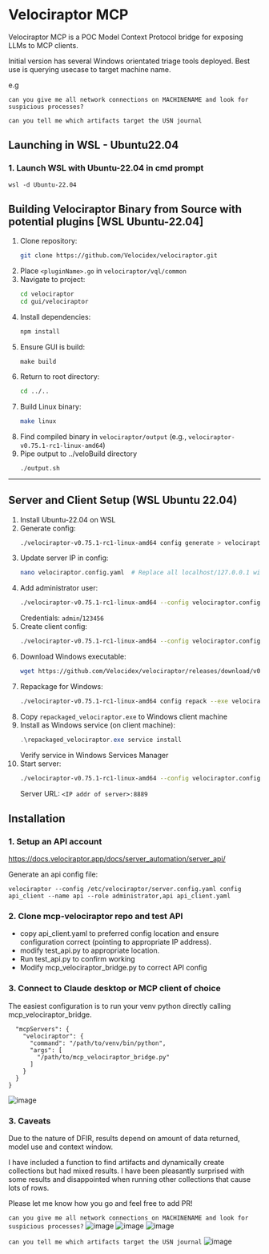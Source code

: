 # Velociraptor MCP
Velociraptor MCP is a POC Model Context Protocol bridge for exposing LLMs to MCP clients.

Initial version has several Windows orientated triage tools deployed. Best use is querying usecase to target machine name.

e.g 

`can you give me all network connections on MACHINENAME and look for suspicious processes?`

`can you tell me which artifacts target the USN journal`

## Launching in WSL - Ubuntu22.04
### 1. Launch WSL with Ubuntu-22.04 in cmd prompt

```
wsl -d Ubuntu-22.04
```

## Building Velociraptor Binary from Source with potential plugins [WSL Ubuntu-22.04]
1. Clone repository:
   ```bash
   git clone https://github.com/Velocidex/velociraptor.git
   ```
2. Place `<pluginName>.go` in `velociraptor/vql/common`
3. Navigate to project:
   ```bash
   cd velociraptor
   cd gui/velociraptor
   ```
4. Install dependencies:
   ```bash
   npm install
   ```
5. Ensure GUI is build:
   ```
   make build
   ```
6. Return to root directory:
   ```bash
   cd ../..
   ```
7. Build Linux binary:
   ```bash
   make linux
   ```
8. Find compiled binary in `velociraptor/output` (e.g., `velociraptor-v0.75.1-rc1-linux-amd64`)
9. Pipe output to ../veloBuild directory
    ```
    ./output.sh
    ```
---

## Server and Client Setup (WSL Ubuntu 22.04)
1. Install Ubuntu-22.04 on WSL
2. Generate config:
   ```bash
   ./velociraptor-v0.75.1-rc1-linux-amd64 config generate > velociraptor.config.yaml
   ```
3. Update server IP in config:
   ```bash
   nano velociraptor.config.yaml  # Replace all localhost/127.0.0.1 with server IP
   ```
4. Add administrator user:
   ```bash
   ./velociraptor-v0.75.1-rc1-linux-amd64 --config velociraptor.config.yaml user add admin --role administrator
   ```
   Credentials: `admin`/`123456`
5. Create client config:
   ```bash
   ./velociraptor-v0.75.1-rc1-linux-amd64 --config velociraptor.config.yaml config client > client.config.yaml
   ```
6. Download Windows executable:
   ```bash
   wget https://github.com/Velocidex/velociraptor/releases/download/v0.74/velociraptor-v0.74.5-windows-amd64.exe
   ```
7. Repackage for Windows:
   ```bash
   ./velociraptor-v0.75.1-rc1-linux-amd64 config repack --exe velociraptor-v0.74.5-windows-amd64.exe client.config.yaml repackaged_velociraptor.exe
   ```
8. Copy `repackaged_velociraptor.exe` to Windows client machine
9. Install as Windows service (on client machine):
   ```powershell
   .\repackaged_velociraptor.exe service install
   ```
   Verify service in Windows Services Manager
10. Start server:
    ```bash
    ./velociraptor-v0.75.1-rc1-linux-amd64 --config velociraptor.config.yaml frontend -v
    ```
    Server URL: `<IP addr of server>:8889`


## Installation
### 1. Setup an API account
https://docs.velociraptor.app/docs/server_automation/server_api/

Generate an api config file:

`velociraptor --config /etc/velociraptor/server.config.yaml config api_client --name api --role administrator,api api_client.yaml`

### 2. Clone mcp-velociraptor repo and test API 

- copy api_client.yaml to preferred config location and ensure configuration correct (pointing to appropriate IP address).
- modify test_api.py to appropriate location.
- Run test_api.py to confirm working
- Modify mcp_velociraptor_bridge.py to correct API config

### 3. Connect to Claude desktop or MCP client of choice

The easiest configuration is to run your venv python directly calling mcp_velociraptor_bridge.
```{
  "mcpServers": {
    "velociraptor": {
      "command": "/path/to/venv/bin/python",
      "args": [
        "/path/to/mcp_velociraptor_bridge.py"
      ]
    }
  }
}
```

![image](https://github.com/user-attachments/assets/3e810f03-ca74-4757-b5dc-89d4e8f8aef6)


### 3. Caveats

Due to the nature of DFIR, results depend on amount of data returned, model use and context window.

I have included a function to find artifacts and dynamically create collections but had mixed results.
I have been pleasantly surprised with some results and disappointed when running other collections that cause lots of rows.

Please let me know how you go and feel free to add PR!


`can you give me all network connections on MACHINENAME and look for suspicious processes?`
<img alt="image" src="https://github.com/user-attachments/assets/cc19ccde-f8fa-40d5-8b4d-82215777dc6b" />
<img alt="image" src="https://github.com/user-attachments/assets/734ce6d0-6c66-49cf-a0f7-8236f7435be3" />
<img alt="image" src="https://github.com/user-attachments/assets/b6593321-1089-4f00-8011-5ef08cf80d88" />

`can you tell me which artifacts target the USN journal`
<img alt="image" src="https://github.com/user-attachments/assets/b9f93b1c-4a08-437d-b25a-ff82bdd2ab8c" />

